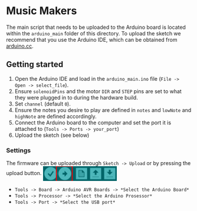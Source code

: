 # Music Makers

The main script that needs to be uploaded to the Arduino board is located within the `arduino_main` folder of this directory. To upload the sketch we recommend that you use the Arduino IDE, which can be obtained from [arduino.cc](https://www.arduino.cc/en/software).

## Getting started

1. Open the Arduino IDE and load in the `arduino_main.ino` file (`File -> Open -> select_file`).
1. Ensure `solenoidPins` and the motor `DIR` and `STEP` pins are set to what they were plugged in to during the hardware build.
1. Set `channel` (default `0`).
1. Ensure the notes you desire to play are defined in `notes` and `lowNote` and `highNote` are defined accordingly.
1. Connect the Arduino board to the computer and set the port it is attached to (`Tools -> Ports -> your_port`)
1. Upload the sketch (see below)

### Settings

The firmware can be uploaded through `Sketch -> Upload` or by pressing the upload button.
<img align="center" width="200" src="../Documents/upload.png" />
  
- `Tools -> Board -> Arduino AVR Boards -> *Select the Arduino Board*`
- `Tools -> Processor -> *Select the Arduino Prosessor*`
- `Tools -> Port -> *Select the USB port*`
